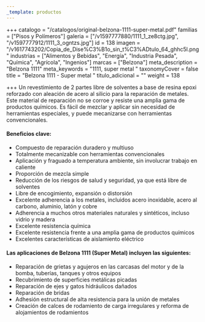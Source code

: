 ```yaml
---
_template: productos
---
```







+++
catalogo = "/catalogos/original-belzona-1111-super-metal.pdf"
familias = ["Pisos y Polímeros"]
galeria = ["/v1597777880/1111_1_ze8ctg.jpg", "/v1597777912/1111_3_ogntzs.jpg"]
id = 138
imagen = "/v1617743202/Copia_de_Dise%C3%B1o_sin_t%C3%ADtulo_64_ghhc5l.png"
industrias = ["Alimentos y Bebidas", "Energía", "Industria Pesada", "Química", "Agrícola", "Ingenios"]
marcas = ["Belzona"]
meta_description = "Belzona 1111"
meta_keywords = "1111, super metal "
taxonomyCover = false
title = "Belzona 1111 - Super metal "
titulo_adicional = ""
weight = 138

+++
Un revestimiento de 2 partes libre de solventes a base de resina epoxi reforzado con aleación de acero al silicio para la reparación de metales. Este material de reparación no se corroe y resiste una amplia gama de productos químicos. Es fácil de mezclar y aplicar sin necesidad de herramientas especiales, y puede mecanizarse con herramientas convencionales.

#### Beneficios clave:

* Compuesto de reparación duradero y multiuso
* Totalmente mecanizable con herramientas convencionales
* Aplicación y fraguado a temperatura ambiente, sin involucrar trabajo en caliente
* Proporción de mezcla simple
* Reducción de los riesgos de salud y seguridad, ya que está libre de solventes
* Libre de encogimiento, expansión o distorsión
* Excelente adherencia a los metales, incluidos acero inoxidable, acero al carbono, aluminio, latón y cobre
* Adherencia a muchos otros materiales naturales y sintéticos, incluso vidrio y madera
* Excelente resistencia química
* Excelente resistencia frente a una amplia gama de productos químicos
* Excelentes características de aislamiento eléctrico

#### Las aplicaciones de Belzona 1111 (Super Metal) incluyen las siguientes:

* Reparación de grietas y agujeros en las carcasas del motor y de la bomba, tuberías, tanques y otros equipos
* Recubrimiento de superficies metálicas picadas
* Reparación de ejes y gatos hidráulicos dañados
* Reparación de bridas
* Adhesión estructural de alta resistencia para la unión de metales
* Creación de calces de rodamiento de carga irregulares y reforma de alojamientos de rodamientos
